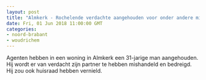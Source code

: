 ```yaml
---
layout: post
title: "Almkerk - Rochelende verdachte aangehouden voor onder andere mishandeling"
date: Fri, 01 Jun 2018 11:00:00 GMT
categories: 
- noord-brabant 
- woudrichem 
---
```


Agenten hebben in een woning in Almkerk een 31-jarige man aangehouden. Hij wordt er van verdacht zijn partner te hebben mishandeld en bedreigd. Hij zou ook huisraad hebben vernield.
